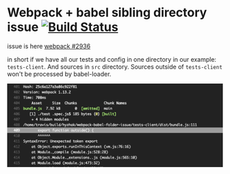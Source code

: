 # Webpack + babel sibling directory issue [![Build Status](https://travis-ci.org/hyzhak/webpack-babel-folder-issue.svg?branch=master)](https://travis-ci.org/hyzhak/webpack-babel-folder-issue)
 
issue is here [webpack #2936](https://github.com/webpack/webpack/issues/2936)
 
in short if we have all our tests and config in one directory
in our example: `tests-client`. And sources in `src` directory.
Sources outside of `tests-client` won't be processed by babel-loader. 

![file outside of tests-client wasn't processed](./assets/ci-error-00.png)
